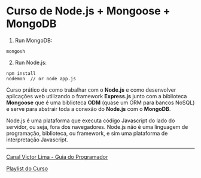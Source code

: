 # Curso de Node.js + Mongoose + MongoDB

1. Run MongoDB:
```console
mongosh
```

2. Run Node.js:
```console
npm install
nodemon  // or node app.js
```

Curso prático de como trabalhar com o **Node.js** e como desenvolver aplicações web utilizando o framework **Express.js** junto com a biblioteca **Mongoose** que é uma biblioteca **ODM** (quase um ORM para bancos NoSQL) e serve para abstrair toda a conexão do **Node.js** com o **MongoDB**.

Node.js é uma plataforma que executa código Javascript do lado do servidor, ou seja, fora dos navegadores. Node.js não é uma linguagem de programação, biblioteca, ou framework, e sim uma plataforma de interpretação Javascript.

---

[Canal Victor Lima - Guia do Programador](https://www.youtube.com/channel/UC_issB-37g9lwfAA37fy2Tg)

[Playlist do Curso](https://www.youtube.com/playlist?list=PLJ_KhUnlXUPtbtLwaxxUxHqvcNQndmI4B)